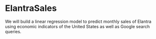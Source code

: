 # ElantraSales
We will build a linear regression model to predict monthly sales of Elantra using economic indicators of the United States as well as Google search queries.

